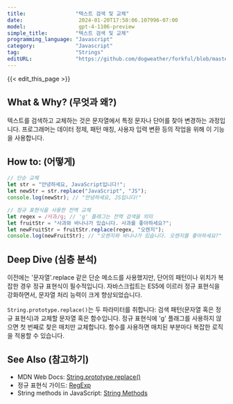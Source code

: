 ```yaml
---
title:                "텍스트 검색 및 교체"
date:                  2024-01-20T17:58:06.107996-07:00
model:                 gpt-4-1106-preview
simple_title:         "텍스트 검색 및 교체"
programming_language: "Javascript"
category:             "Javascript"
tag:                  "Strings"
editURL:              "https://github.com/dogweather/forkful/blob/master/content/ko/javascript/searching-and-replacing-text.md"
---
```


{{< edit_this_page >}}

## What & Why? (무엇과 왜?)
텍스트를 검색하고 교체하는 것은 문자열에서 특정 문자나 단어를 찾아 변경하는 과정입니다. 프로그래머는 데이터 정제, 패턴 매칭, 사용자 입력 변환 등의 작업을 위해 이 기능을 사용합니다.

## How to: (어떻게)
```Javascript
// 단순 교체
let str = "안녕하세요, JavaScript입니다!";
let newStr = str.replace("JavaScript", "JS");
console.log(newStr); // "안녕하세요, JS입니다!"

// 정규 표현식을 사용한 전역 교체
let regex = /사과/g; // 'g' 플래그는 전역 검색을 의미
let fruitStr = "사과와 바나나가 있습니다. 사과를 좋아하세요?";
let newFruitStr = fruitStr.replace(regex, "오렌지");
console.log(newFruitStr); // "오렌지와 바나나가 있습니다. 오렌지를 좋아하세요?"
```

## Deep Dive (심층 분석)
이전에는 '문자열'.replace 같은 단순 메소드를 사용했지만, 단어의 패턴이나 위치가 복잡한 경우 정규 표현식이 필수적입니다. 자바스크립트는 ES5에 이르러 정규 표현식을 강화하면서, 문자열 처리 능력이 크게 향상되었습니다. 

`String.prototype.replace()`는 두 파라미터를 취합니다: 검색 패턴(문자열 혹은 정규 표현식)과 교체할 문자열 혹은 함수입니다. 정규 표현식에 'g' 플래그를 사용하지 않으면 첫 번째로 찾은 매치만 교체합니다. 함수를 사용하면 매치된 부분마다 복잡한 로직을 적용할 수 있습니다.

## See Also (참고하기)
- MDN Web Docs: [String.prototype.replace()](https://developer.mozilla.org/en-US/docs/Web/JavaScript/Reference/Global_Objects/String/replace)
- 정규 표현식 가이드: [RegExp](https://developer.mozilla.org/en-US/docs/Web/JavaScript/Reference/Global_Objects/RegExp)
- String methods in JavaScript: [String Methods](https://developer.mozilla.org/en-US/docs/Web/JavaScript/Reference/Global_Objects/String)
